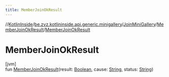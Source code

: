 ```yaml
---
title: MemberJoinOkResult
---
```

//[KotlinInside](../../../../index.html)/[be.zvz.kotlininside.api.generic.minigallery](../../index.html)/[JoinMiniGallery](../index.html)/[MemberJoinOkResult](index.html)/[MemberJoinOkResult](-member-join-ok-result.html)



# MemberJoinOkResult



[jvm]\
fun [MemberJoinOkResult](-member-join-ok-result.html)(result: [Boolean](https://kotlinlang.org/api/latest/jvm/stdlib/kotlin/-boolean/index.html), cause: [String](https://kotlinlang.org/api/latest/jvm/stdlib/kotlin/-string/index.html), status: [String](https://kotlinlang.org/api/latest/jvm/stdlib/kotlin/-string/index.html))




